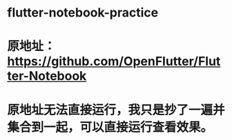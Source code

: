 # flutter-notebook-practice
# 原地址：https://github.com/OpenFlutter/Flutter-Notebook
# 原地址无法直接运行，我只是抄了一遍并集合到一起，可以直接运行查看效果。
